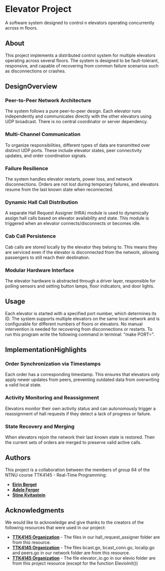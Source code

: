 # Elevator Project

A software system designed to control n elevators operating concurrently across m floors.


## About
This project implements a distributed control system for multiple elevators operating across several floors. The system is designed to be fault-tolerant, responsive, and capable of recovering from common failure scenarios such as disconnections or crashes. 


## DesignOverview 

### Peer-to-Peer Network Architecture 
The system follows a pure peer-to-peer design. Each elevator runs independently and communicates directly with the other elevators using UDP broadcast. There is no central coordinator or server dependency. 

### Multi-Channel Communication 
To organize responsibilities, different types of data are transmitted over distinct UDP ports. These include elevator states, peer connectivity updates, and order coordination signals. 

### Failure Resilience 
The system handles elevator restarts, power loss, and network disconnections. Orders are not lost during temporary failures, and elevators resume from the last known state when reconnected. 

### Dynamic Hall Call Distribution 
A separate Hall Request Assigner (HRA) module is used to dynamically assign hall calls based on elevator availability and state. This module is triggered when an elevator connects/disconnects or becomes idle. 

### Cab Call Persistence 
Cab calls are stored locally by the elevator they belong to. This means they are serviced even if the elevator is disconnected from the network, allowing passengers to still reach their destination. 

### Modular Hardware Interface 
The elevator hardware is abstracted through a driver layer, responsible for polling sensors and setting button lamps, floor indicators, and door lights. 


## Usage
Each elevator is started with a specified port number, which determines its ID. The system supports multiple elevators on the same local network and is configurable for different numbers of floors or elevators. No manual intervention is needed for recovering from disconnections or restarts. 
To run this program write the following command in terminal: "make PORT=<portnumber>". 


## ImplementationHighlights

### Order Synchronization via Timestamps 
Each order has a corresponding timestamp. This ensures that elevators only apply newer updates from peers, preventing outdated data from overwriting a valid local state. 

### Activity Monitoring and Reassignment 
Elevators monitor their own activity status and can autonomously trigger a reassignment of hall requests if they detect a lack of progress or failure.  

### State Recovery and Merging  
When elevators rejoin the network their last known state is restored. Then the current sets of orders are merged to preserve valid active calls. 


## Authors 
This project is a collaboration between the members of group 64 of the NTNU course TTK4145 - Real-Time Programming:
- **[Eirin Berget](https://github.com/eirget)** 
- **[Adele Ferger](https://github.com/aferger)** 
- **[Stine Kvitastein](https://github.com/Stikvi)** 


## Acknowledgments 
We would like to acknowledge and give thanks to the creators of the following resources that were used in our project: 

- **[TTK4145 Organization](https://github.com/TTK4145/Project-resources/tree/master/cost_fns/hall_request_assigner)** - The files in our hall_request_assigner folder are from this resource. 
- **[TTK4145 Organization](https://github.com/TTK4145/Network-go/tree/master/network)** - The files bcast.go, bcast_conn.go, localip.go and peers.go in our network folder are from this resource. 
- **[TTK4145 Organization](https://github.com/TTK4145/driver-go/blob/master/elevio/elevator_io.go)** - The file elevator_io.go in our elevio folder are from this project resource (except for the function ElevioInit())



